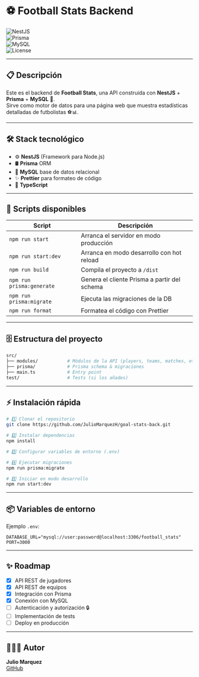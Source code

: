 
# ⚽️ Football Stats Backend

![NestJS](https://img.shields.io/badge/-NestJS-E0234E?logo=nestjs&logoColor=white&style=flat-square)  
![Prisma](https://img.shields.io/badge/-Prisma-2D3748?logo=prisma&logoColor=white&style=flat-square)  
![MySQL](https://img.shields.io/badge/-MySQL-4479A1?logo=mysql&logoColor=white&style=flat-square)  
![License](https://img.shields.io/badge/license-MIT-green.svg)

---

## 📋 Descripción

Este es el backend de **Football Stats**, una API construida con **NestJS** + **Prisma** + **MySQL** 🚀.  
Sirve como motor de datos para una página web que muestra estadísticas detalladas de futbolistas ⚽️📊.

---

## 🛠️ Stack tecnológico

- ⚙️ **NestJS** (Framework para Node.js)
- 🛢️ **Prisma** ORM
- 🐬 **MySQL** base de datos relacional
- ✨ **Prettier** para formateo de código
- 📝 **TypeScript**

---

## 🚀 Scripts disponibles

| Script               | Descripción                               |
|----------------------|-------------------------------------------|
| `npm run start`      | Arranca el servidor en modo producción     |
| `npm run start:dev`  | Arranca en modo desarrollo con hot reload  |
| `npm run build`      | Compila el proyecto a `/dist`              |
| `npm run prisma:generate` | Genera el cliente Prisma a partir del schema |
| `npm run prisma:migrate`  | Ejecuta las migraciones de la DB        |
| `npm run format`     | Formatea el código con Prettier            |

---

## 🗄️ Estructura del proyecto

```bash
src/
├── modules/           # Módulos de la API (players, teams, matches, etc.)
├── prisma/            # Prisma schema & migraciones
├── main.ts            # Entry point
test/                  # Tests (si los añades)
```

---

## ⚡ Instalación rápida

```bash
# 1️⃣ Clonar el repositorio
git clone https://github.com/JulioMarquezH/goal-stats-back.git

# 2️⃣ Instalar dependencias
npm install

# 3️⃣ Configurar variables de entorno (.env)

# 4️⃣ Ejecutar migraciones
npm run prisma:migrate

# 5️⃣ Iniciar en modo desarrollo
npm run start:dev
```

---

## 📦 Variables de entorno

Ejemplo `.env`:

```env
DATABASE_URL="mysql://user:password@localhost:3306/football_stats"
PORT=3000
```

---

## ✨ Roadmap

- [x] API REST de jugadores
- [x] API REST de equipos
- [x] Integración con Prisma
- [x] Conexión con MySQL
- [ ] Autenticación y autorización 🔒
- [ ] Implementación de tests
- [ ] Deploy en producción

---

## 👨🏻‍💻 Autor

**Julio Marquez**  
[GitHub](https://github.com/JulioMarquezH)
